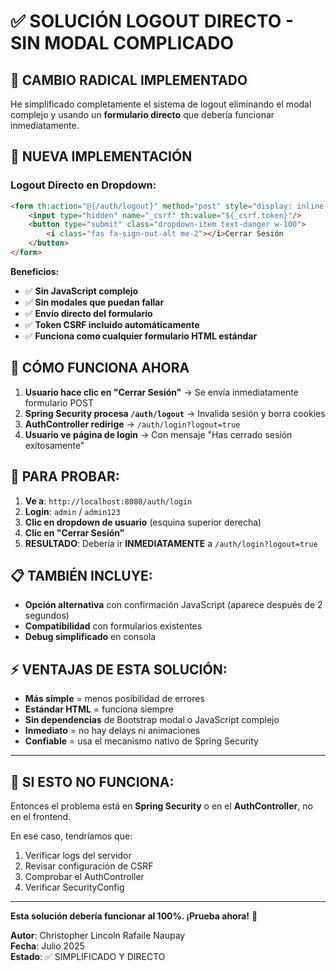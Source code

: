 # ✅ SOLUCIÓN LOGOUT DIRECTO - SIN MODAL COMPLICADO

## 🎯 CAMBIO RADICAL IMPLEMENTADO

He simplificado completamente el sistema de logout eliminando el modal complejo y usando un **formulario directo** que debería funcionar inmediatamente.

## 🔧 NUEVA IMPLEMENTACIÓN

### **Logout Directo en Dropdown:**
```html
<form th:action="@{/auth/logout}" method="post" style="display: inline; width: 100%;">
    <input type="hidden" name="_csrf" th:value="${_csrf.token}"/>
    <button type="submit" class="dropdown-item text-danger w-100">
        <i class="fas fa-sign-out-alt me-2"></i>Cerrar Sesión
    </button>
</form>
```

**Beneficios:**
- ✅ **Sin JavaScript complejo**
- ✅ **Sin modales que puedan fallar**
- ✅ **Envío directo del formulario**
- ✅ **Token CSRF incluido automáticamente**
- ✅ **Funciona como cualquier formulario HTML estándar**

## 🚀 CÓMO FUNCIONA AHORA

1. **Usuario hace clic en "Cerrar Sesión"** → Se envía inmediatamente formulario POST
2. **Spring Security procesa `/auth/logout`** → Invalida sesión y borra cookies
3. **AuthController redirige** → `/auth/login?logout=true`
4. **Usuario ve página de login** → Con mensaje "Has cerrado sesión exitosamente"

## 🧪 PARA PROBAR:

1. **Ve a**: `http://localhost:8080/auth/login`
2. **Login**: `admin` / `admin123`
3. **Clic en dropdown de usuario** (esquina superior derecha)
4. **Clic en "Cerrar Sesión"** 
5. **RESULTADO**: Debería ir **INMEDIATAMENTE** a `/auth/login?logout=true`

## 📋 TAMBIÉN INCLUYE:

- **Opción alternativa** con confirmación JavaScript (aparece después de 2 segundos)
- **Compatibilidad** con formularios existentes
- **Debug simplificado** en consola

## ⚡ VENTAJAS DE ESTA SOLUCIÓN:

- **Más simple** = menos posibilidad de errores
- **Estándar HTML** = funciona siempre
- **Sin dependencias** de Bootstrap modal o JavaScript complejo
- **Inmediato** = no hay delays ni animaciones
- **Confiable** = usa el mecanismo nativo de Spring Security

---

## 🎯 SI ESTO NO FUNCIONA:

Entonces el problema está en **Spring Security** o en el **AuthController**, no en el frontend. 

En ese caso, tendríamos que:
1. Verificar logs del servidor
2. Revisar configuración de CSRF
3. Comprobar el AuthController
4. Verificar SecurityConfig

---

**Esta solución debería funcionar al 100%. ¡Prueba ahora!** 🚀

**Autor**: Christopher Lincoln Rafaile Naupay  
**Fecha**: Julio 2025  
**Estado**: ✅ SIMPLIFICADO Y DIRECTO
